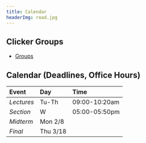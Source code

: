 ```yaml
---
title: Calendar
headerImg: road.jpg
---
```


## Clicker Groups

- [Groups](/static/raw/seating.txt)

## Calendar (Deadlines, Office Hours)

| **Event** | **Day**    | **Time**      |
|:----------|:-----------|:--------------|
| *Lectures* |  Tu-Th    | 09:00-10:20am |
| *Section*  |  W        | 05:00-05:50pm |
| *Midterm*  |  Mon 2/8  |               |
| *Final*    |  Thu 3/18 |               |